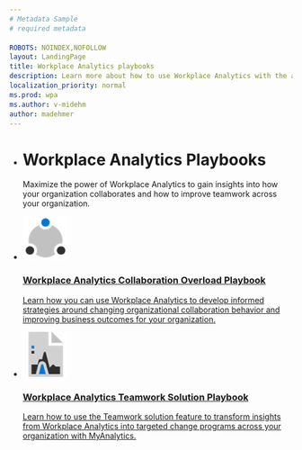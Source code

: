 ```yaml
---
# Metadata Sample
# required metadata

ROBOTS: NOINDEX,NOFOLLOW
layout: LandingPage
title: Workplace Analytics playbooks
description: Learn more about how to use Workplace Analytics with the available playbooks
localization_priority: normal 
ms.prod: wpa
ms.author: v-midehm
author: madehmer
---
```


<ul class="cardsY panelContent singlePanelContent">
    <li>
        <h1>Workplace Analytics Playbooks</h1>
            <p>Maximize the power of Workplace Analytics to gain insights into how your organization collaborates and how to improve teamwork across your organization.</p>
    </li>
</ul>

<ul class="cardsM panelContent singlePanelContent cols cols2">
    <li>
        <a href="https://go.microsoft.com/fwlink/?linkid=2002306&clcid=0x409">
        <div class="cardSize">
            <div class="cardPadding">
                <div class="card">
                    <div class="cardImageOuter">
                        <div class="cardImage">
                            <img src="../Images/icon-collaboration.png" alt="" />
                        </div>
                    </div>
                    <div class="cardText">
                        <h3>Workplace Analytics Collaboration Overload Playbook</h3>
                        <p>Learn how you can use Workplace Analytics to develop informed strategies around changing organizational collaboration behavior and improving business outcomes for your organization.</p>
                    </div>
                </div>
            </div>
        </div>
        </a>
    </li>
    <li>
        <a href="https://docs.microsoft.com/en-us/workplace-analytics/tutorials/WpA-Teamwork-Solution-Playbook.pdf">
        <div class="cardSize">
            <div class="cardPadding">
                <div class="card">
                    <div class="cardImageOuter">
                        <div class="cardImage">
                            <img src="../Images/icon-analytics.png" alt="" />
                        </div>
                    </div>
                    <div class="cardText">
                        <h3>Workplace Analytics Teamwork Solution Playbook</h3>
                        <p>Learn how to use the Teamwork solution feature to transform insights from Workplace Analytics into targeted change programs across your organization with MyAnalytics. </p>
                    </div>
                </div>
            </div>
        </div>
        </a>
    </li>


